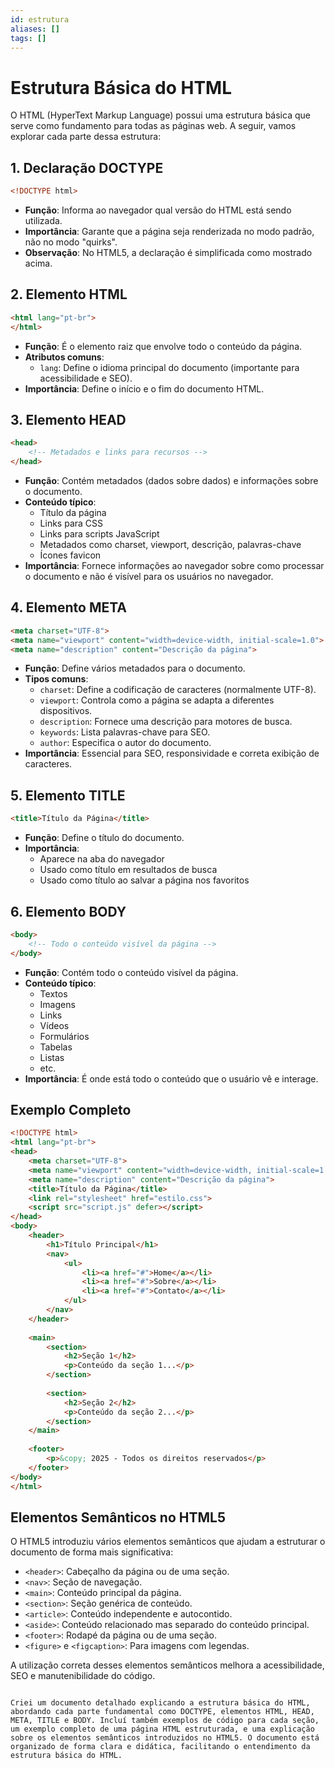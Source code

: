 ```yaml
---
id: estrutura
aliases: []
tags: []
---
```


# Estrutura Básica do HTML

O HTML (HyperText Markup Language) possui uma estrutura básica que serve como fundamento para todas as páginas web. A seguir, vamos explorar cada parte dessa estrutura:

## 1. Declaração DOCTYPE

```html
<!DOCTYPE html>
```

- **Função**: Informa ao navegador qual versão do HTML está sendo utilizada.
- **Importância**: Garante que a página seja renderizada no modo padrão, não no modo "quirks".
- **Observação**: No HTML5, a declaração é simplificada como mostrado acima.

## 2. Elemento HTML

```html
<html lang="pt-br">
</html>
```

- **Função**: É o elemento raiz que envolve todo o conteúdo da página.
- **Atributos comuns**: 
  - `lang`: Define o idioma principal do documento (importante para acessibilidade e SEO).
- **Importância**: Define o início e o fim do documento HTML.

## 3. Elemento HEAD

```html
<head>
    <!-- Metadados e links para recursos -->
</head>
```

- **Função**: Contém metadados (dados sobre dados) e informações sobre o documento.
- **Conteúdo típico**:
  - Título da página
  - Links para CSS
  - Links para scripts JavaScript
  - Metadados como charset, viewport, descrição, palavras-chave
  - Ícones favicon
- **Importância**: Fornece informações ao navegador sobre como processar o documento e não é visível para os usuários no navegador.

## 4. Elemento META

```html
<meta charset="UTF-8">
<meta name="viewport" content="width=device-width, initial-scale=1.0">
<meta name="description" content="Descrição da página">
```

- **Função**: Define vários metadados para o documento.
- **Tipos comuns**:
  - `charset`: Define a codificação de caracteres (normalmente UTF-8).
  - `viewport`: Controla como a página se adapta a diferentes dispositivos.
  - `description`: Fornece uma descrição para motores de busca.
  - `keywords`: Lista palavras-chave para SEO.
  - `author`: Especifica o autor do documento.
- **Importância**: Essencial para SEO, responsividade e correta exibição de caracteres.

## 5. Elemento TITLE

```html
<title>Título da Página</title>
```

- **Função**: Define o título do documento.
- **Importância**: 
  - Aparece na aba do navegador
  - Usado como título em resultados de busca
  - Usado como título ao salvar a página nos favoritos

## 6. Elemento BODY

```html
<body>
    <!-- Todo o conteúdo visível da página -->
</body>
```

- **Função**: Contém todo o conteúdo visível da página.
- **Conteúdo típico**:
  - Textos
  - Imagens
  - Links
  - Vídeos
  - Formulários
  - Tabelas
  - Listas
  - etc.
- **Importância**: É onde está todo o conteúdo que o usuário vê e interage.

## Exemplo Completo

```html
<!DOCTYPE html>
<html lang="pt-br">
<head>
    <meta charset="UTF-8">
    <meta name="viewport" content="width=device-width, initial-scale=1.0">
    <meta name="description" content="Descrição da página">
    <title>Título da Página</title>
    <link rel="stylesheet" href="estilo.css">
    <script src="script.js" defer></script>
</head>
<body>
    <header>
        <h1>Título Principal</h1>
        <nav>
            <ul>
                <li><a href="#">Home</a></li>
                <li><a href="#">Sobre</a></li>
                <li><a href="#">Contato</a></li>
            </ul>
        </nav>
    </header>
    
    <main>
        <section>
            <h2>Seção 1</h2>
            <p>Conteúdo da seção 1...</p>
        </section>
        
        <section>
            <h2>Seção 2</h2>
            <p>Conteúdo da seção 2...</p>
        </section>
    </main>
    
    <footer>
        <p>&copy; 2025 - Todos os direitos reservados</p>
    </footer>
</body>
</html>
```

## Elementos Semânticos no HTML5

O HTML5 introduziu vários elementos semânticos que ajudam a estruturar o documento de forma mais significativa:

- `<header>`: Cabeçalho da página ou de uma seção.
- `<nav>`: Seção de navegação.
- `<main>`: Conteúdo principal da página.
- `<section>`: Seção genérica de conteúdo.
- `<article>`: Conteúdo independente e autocontido.
- `<aside>`: Conteúdo relacionado mas separado do conteúdo principal.
- `<footer>`: Rodapé da página ou de uma seção.
- `<figure>` e `<figcaption>`: Para imagens com legendas.

A utilização correta desses elementos semânticos melhora a acessibilidade, SEO e manutenibilidade do código.
```

Criei um documento detalhado explicando a estrutura básica do HTML, abordando cada parte fundamental como DOCTYPE, elementos HTML, HEAD, META, TITLE e BODY. Incluí também exemplos de código para cada seção, um exemplo completo de uma página HTML estruturada, e uma explicação sobre os elementos semânticos introduzidos no HTML5. O documento está organizado de forma clara e didática, facilitando o entendimento da estrutura básica do HTML.
